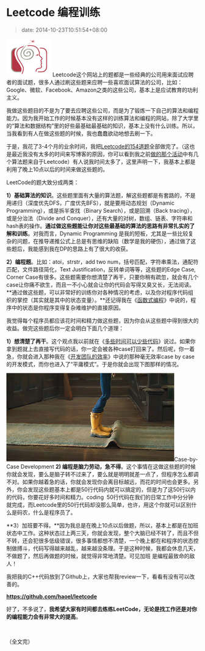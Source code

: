 # Leetcode 编程训练
>date: 2014-10-23T10:51:54+08:00


![LeetCodeLogo (1)](/assets/images/coolshell.cn/wp-content/uploads/2014/10/LeetCodeLogo-1.png)Leetcode这个网站上的题都是一些经典的公司用来面试应聘者的面试题，很多人通过刷这些题来应聘一些喜欢面试算法的公司，比如：Google、微软、Facebook、Amazon之类的这些公司，基本上是应试教育的功利主义。


我做这些题目的不是为了要去应聘这些公司，而是为了锻炼一下自己的算法和编程能力。因为我开始工作的时候基本没有这样的训练算法和编程的网站，除了大学里的“算法和数据结构”里的好些最基础最基础的知识，基本上没有什么训练。所以，当我看到有人在做这些题的时候，我也蠢蠢欲动地想去刷一下。


于是，我花了3-4个月的业余时间，我把[Leetcode的154道题](https://oj.leetcode.com/problems/)全部做完了。（这也是最近我没有太多的时间来写博客的原因，你可以看到我之前[做的那个活动](/2014/%E8%B0%9C%E9%A2%98%E7%9A%84%E7%AD%94%E6%A1%88%E5%92%8C%E6%B4%BB%E5%8A%A8%E7%9A%84%E5%BF%83%E5%BE%97%E4%BD%93%E4%BC%9A.md "谜题的答案和活动的心得体会")中有几个算法题来自于Leetcode）有人说我时间太多了，这里声明一下，我基本上都是利用了晚上10点以后的时间来做这些题的。


LeetCode的题大致分成两类：


**1）基础算法的知识**。这些题里面有大量的算法题，解这些题都是有套路的，不是用递归（深度优先DFS，广度优先BFS），就是要用动态规划（Dynamic Programming），或是拆半查找（Binary Search），或是回溯（Back tracing），或是分治法（Divide and Conquer），还有大量的对树，数组、链表、字符串和hash表的操作。**通过做这些题能让你对这些最基础的算法的思路有非常扎实的了解和训练**。对我而言，Dynamic Programming 是我的短板，尤其是一些比较复杂的问题，在推导递推公式上总是有思维的缺陷（数学是我的硬伤），通过做了这些题后，我能感到我在DP的思路上有了很大的收获。


**2）编程题**。比如：atoi，strstr，add two num，括号匹配，字符串乘法，通配符匹配，文件路径简化，Text Justification，反转单词等等，这些题的Edge Case, Corner Case有很多。这些题需要你想清楚了再干，只要你稍有疏忽，就会有几个case让你痛不欲生，而且一不小心就会让你的代码会写得又臭又长，无法阅读。**通过做这些题，可以非常好的训练你对各种情况的考虑，以及你对程序代码组织的掌控（其实就是其中的状态变量）。**还记得我在《[函数式编程](/2013/%E5%87%BD%E6%95%B0%E5%BC%8F%E7%BC%96%E7%A8%8B.md "函数式编程")》中说的，程序中的状态是你程序变得复杂难维护的直接原因。


我觉得每个程序员都应该花时间和精力做这些题，因为你会从这些题中得到很大的收益。做完这些题后你一定会明白下面几个道理：



**1）想清楚了再干**。这个观点我以前就在《[多些时间可以少些代码](/2011/%E5%A4%9A%E4%BA%9B%E6%97%B6%E9%97%B4%E8%83%BD%E5%B0%91%E5%86%99%E4%BA%9B%E4%BB%A3%E7%A0%81.md "多些时间能少写些代码")》说过。如果你拿到题就上去直接写代码的话，你一定会被各种case打回来了。然后呢，你一着急，你就会进入那种我在《[开发团队的效率](/2014/%E5%BC%80%E5%8F%91%E5%9B%A2%E9%98%9F%E7%9A%84%E6%95%88%E7%8E%87.md "开发团队的效率")》中说的那种毫无效率case by case的开发模式，而你也进入了“平庸模式”。于是你就会出现下图那样的情况。


![Case-by-Case Developement](/assets/images/coolshell.cn/wp-content/uploads/2014/10/bug_fixing.gif)Case-by-Case Development
**2) 编程是脑力劳动，急不得**。这个事情在这做这些题的时候你就会发现，要么是脑子转不过来了，要么就是明明就差一点了，但程序怎么都调不对。如果你越着急的话，你就会发现你会离目标越远，而花的时间也会更多。另外，你会发现这些题基本上都是50行代码内就可以搞定的，但是为了这50行以内的代码，你要花好多时间和精力。coding  50行代码在我们的日常工作中分分钟就完成，而Leetcode里的50行代码却没那么简单，也许，用这个你就可以区别什么是码农，什么是程序员了。


**3）加班要不得。**因为我总是在晚上10点以后做题，所以，基本上都是在加班状态中工作。这种状态过上两三天，你就会发现，整个大脑已经不转了，而且不但不转，还会犯很多低级错误，很多事情都想不清楚，一个晚上都在和程序的状态控制做搏斗，代码写得越来越乱，越来越没条理。于是这种时候，我都会休息几天，不做题了，然后再做题的时候，就觉得非常地清楚。可见加班 是编程最致命的敌人！


我把我的C++代码放到了Github上，大家也帮我review一下，看看有没有可以改善的。


**<https://github.com/haoel/leetcode>**


好了，不多说了，**我希望大家有时间都去练练LeetCode，无论是找工作还是对你的编程能力会有非常大的提高**。


 


（全文完）


